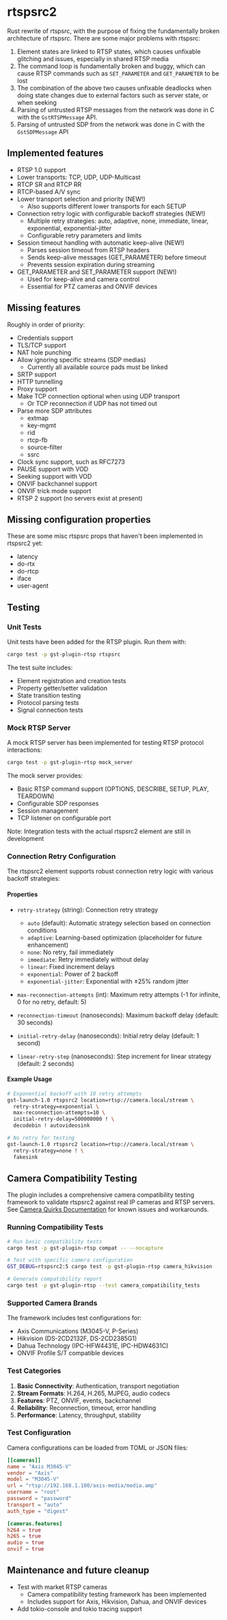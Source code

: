 # rtspsrc2

Rust rewrite of rtspsrc, with the purpose of fixing the fundamentally broken
architecture of rtspsrc. There are some major problems with rtspsrc:

1. Element states are linked to RTSP states, which causes unfixable glitching
   and issues, especially in shared RTSP media
2. The command loop is fundamentally broken and buggy, which can cause RTSP
   commands such as `SET_PARAMETER` and `GET_PARAMETER` to be lost
3. The combination of the above two causes unfixable deadlocks when doing state
   changes due to external factors such as server state, or when seeking
4. Parsing of untrusted RTSP messages from the network was done in C with the
   `GstRTSPMessage` API.
5. Parsing of untrusted SDP from the network was done in C with the
   `GstSDPMessage` API

## Implemented features

* RTSP 1.0 support
* Lower transports: TCP, UDP, UDP-Multicast
* RTCP SR and RTCP RR
* RTCP-based A/V sync
* Lower transport selection and priority (NEW!)
  - Also supports different lower transports for each SETUP
* Connection retry logic with configurable backoff strategies (NEW!)
  - Multiple retry strategies: auto, adaptive, none, immediate, linear, exponential, exponential-jitter
  - Configurable retry parameters and limits
* Session timeout handling with automatic keep-alive (NEW!)
  - Parses session timeout from RTSP headers
  - Sends keep-alive messages (GET_PARAMETER) before timeout
  - Prevents session expiration during streaming
* GET_PARAMETER and SET_PARAMETER support (NEW!)
  - Used for keep-alive and camera control
  - Essential for PTZ cameras and ONVIF devices

## Missing features

Roughly in order of priority:

* Credentials support
* TLS/TCP support
* NAT hole punching
* Allow ignoring specific streams (SDP medias)
  - Currently all available source pads must be linked
* SRTP support
* HTTP tunnelling
* Proxy support
* Make TCP connection optional when using UDP transport
  - Or TCP reconnection if UDP has not timed out
* Parse more SDP attributes
  - extmap
  - key-mgmt
  - rid
  - rtcp-fb
  - source-filter
  - ssrc
* Clock sync support, such as RFC7273
* PAUSE support with VOD
* Seeking support with VOD
* ONVIF backchannel support
* ONVIF trick mode support
* RTSP 2 support (no servers exist at present)

## Missing configuration properties

These are some misc rtspsrc props that haven't been implemented in rtspsrc2
yet:

* latency
* do-rtx
* do-rtcp
* iface
* user-agent

## Testing

### Unit Tests

Unit tests have been added for the RTSP plugin. Run them with:

```bash
cargo test -p gst-plugin-rtsp rtspsrc
```

The test suite includes:
* Element registration and creation tests
* Property getter/setter validation  
* State transition testing
* Protocol parsing tests
* Signal connection tests

### Mock RTSP Server

A mock RTSP server has been implemented for testing RTSP protocol interactions:

```bash
cargo test -p gst-plugin-rtsp mock_server
```

The mock server provides:
* Basic RTSP command support (OPTIONS, DESCRIBE, SETUP, PLAY, TEARDOWN)
* Configurable SDP responses
* Session management
* TCP listener on configurable port

Note: Integration tests with the actual rtspsrc2 element are still in development

### Connection Retry Configuration

The rtspsrc2 element supports robust connection retry logic with various backoff strategies:

#### Properties

* `retry-strategy` (string): Connection retry strategy
  - `auto` (default): Automatic strategy selection based on connection conditions
  - `adaptive`: Learning-based optimization (placeholder for future enhancement)
  - `none`: No retry, fail immediately
  - `immediate`: Retry immediately without delay
  - `linear`: Fixed increment delays
  - `exponential`: Power of 2 backoff
  - `exponential-jitter`: Exponential with ±25% random jitter

* `max-reconnection-attempts` (int): Maximum retry attempts (-1 for infinite, 0 for no retry, default: 5)
* `reconnection-timeout` (nanoseconds): Maximum backoff delay (default: 30 seconds)
* `initial-retry-delay` (nanoseconds): Initial retry delay (default: 1 second)
* `linear-retry-step` (nanoseconds): Step increment for linear strategy (default: 2 seconds)

#### Example Usage

```bash
# Exponential backoff with 10 retry attempts
gst-launch-1.0 rtspsrc2 location=rtsp://camera.local/stream \
  retry-strategy=exponential \
  max-reconnection-attempts=10 \
  initial-retry-delay=500000000 ! \
  decodebin ! autovideosink

# No retry for testing
gst-launch-1.0 rtspsrc2 location=rtsp://camera.local/stream \
  retry-strategy=none ! \
  fakesink
```

## Camera Compatibility Testing

The plugin includes a comprehensive camera compatibility testing framework to validate rtspsrc2 against real IP cameras and RTSP servers. See [Camera Quirks Documentation](docs/CAMERA_QUIRKS.md) for known issues and workarounds.

### Running Compatibility Tests

```bash
# Run basic compatibility tests
cargo test -p gst-plugin-rtsp compat -- --nocapture

# Test with specific camera configuration
GST_DEBUG=rtspsrc2:5 cargo test -p gst-plugin-rtsp camera_hikvision

# Generate compatibility report
cargo test -p gst-plugin-rtsp --test camera_compatibility_tests
```

### Supported Camera Brands

The framework includes test configurations for:
* Axis Communications (M3045-V, P-Series)
* Hikvision (DS-2CD2132F, DS-2CD2385G1)
* Dahua Technology (IPC-HFW4431E, IPC-HDW4631C)
* ONVIF Profile S/T compatible devices

### Test Categories

1. **Basic Connectivity**: Authentication, transport negotiation
2. **Stream Formats**: H.264, H.265, MJPEG, audio codecs
3. **Features**: PTZ, ONVIF, events, backchannel
4. **Reliability**: Reconnection, timeout, error handling
5. **Performance**: Latency, throughput, stability

### Test Configuration

Camera configurations can be loaded from TOML or JSON files:

```toml
[[cameras]]
name = "Axis M3045-V"
vendor = "Axis"
model = "M3045-V"
url = "rtsp://192.168.1.100/axis-media/media.amp"
username = "root"
password = "password"
transport = "auto"
auth_type = "digest"

[cameras.features]
h264 = true
h265 = true
audio = true
onvif = true
```

## Maintenance and future cleanup

* Test with market RTSP cameras
  - Camera compatibility testing framework has been implemented
  - Includes support for Axis, Hikvision, Dahua, and ONVIF devices
* Add tokio-console and tokio tracing support
